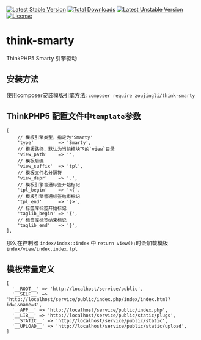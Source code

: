 [![Latest Stable Version](https://poser.pugx.org/zoujingli/think-smarty/v/stable)](https://packagist.org/packages/zoujingli/think-smarty)
[![Total Downloads](https://poser.pugx.org/zoujingli/think-smarty/downloads)](https://packagist.org/packages/zoujingli/think-smarty)
[![Latest Unstable Version](https://poser.pugx.org/zoujingli/think-smarty/v/unstable)](https://packagist.org/packages/zoujingli/think-smarty)
[![License](https://poser.pugx.org/zoujingli/think-smarty/license)](https://packagist.org/packages/zoujingli/think-smarty)

# think-smarty
ThinkPHP5 Smarty 引擎驱动

## 安装方法

使用composer安装模版引擎方法: `composer require zoujingli/think-smarty`

## ThinkPHP5 配置文件中`template`参数

```
[
	// 模板引擎类型，指定为'Smarty'
	'type'         => 'Smarty',
	// 模板路径，默认为当前模块下的`view`目录
	'view_path'    => '',
	// 模板后缀
	'view_suffix'  => 'tpl',
	// 模板文件名分隔符
	'view_depr'    => '.',
	// 模板引擎普通标签开始标记
	'tpl_begin'    => '<{',
	// 模板引擎普通标签结束标记
	'tpl_end'      => '}>',
	// 标签库标签开始标记
	'taglib_begin' => '{',
	// 标签库标签结束标记
	'taglib_end'   => '}',
],
```
那么在控制器 `index/index::index` 中 `return view();`时会加载模板 `index/view/index.index.tpl`

## 模板常量定义
```
[
  '__ROOT__' => 'http://localhost/service/public',
  '__SELF__' => 'http://localhost/service/public/index.php/index/index.html?id=1&name=3',
  '__APP__' => 'http://localhost/service/public/index.php',
  '__LIB__' => 'http://localhost/service/public/static/plugs',
  '__STATIC__' => 'http://localhost/service/public/static',
  '__UPLOAD__' => 'http://localhost/service/public/static/upload',
]
```